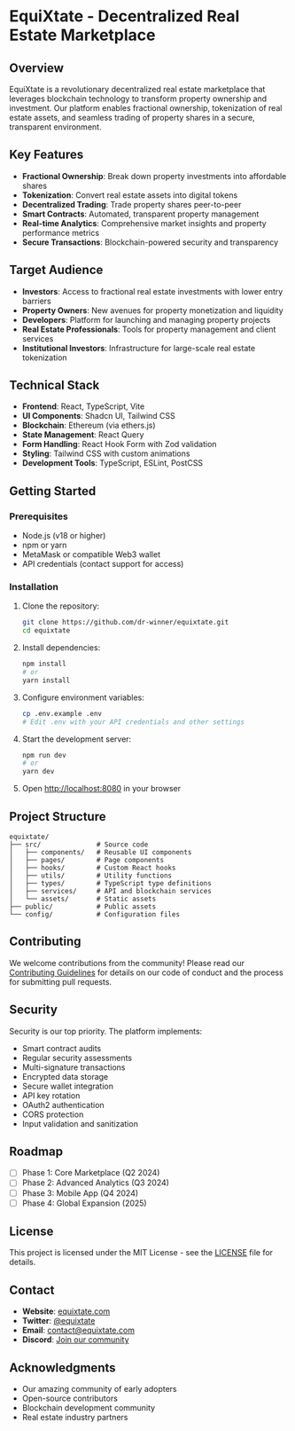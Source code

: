 # EquiXtate - Decentralized Real Estate Marketplace

## Overview
EquiXtate is a revolutionary decentralized real estate marketplace that leverages blockchain technology to transform property ownership and investment. Our platform enables fractional ownership, tokenization of real estate assets, and seamless trading of property shares in a secure, transparent environment.

## Key Features
- **Fractional Ownership**: Break down property investments into affordable shares
- **Tokenization**: Convert real estate assets into digital tokens
- **Decentralized Trading**: Trade property shares peer-to-peer
- **Smart Contracts**: Automated, transparent property management
- **Real-time Analytics**: Comprehensive market insights and property performance metrics
- **Secure Transactions**: Blockchain-powered security and transparency

## Target Audience
- **Investors**: Access to fractional real estate investments with lower entry barriers
- **Property Owners**: New avenues for property monetization and liquidity
- **Developers**: Platform for launching and managing property projects
- **Real Estate Professionals**: Tools for property management and client services
- **Institutional Investors**: Infrastructure for large-scale real estate tokenization

## Technical Stack
- **Frontend**: React, TypeScript, Vite
- **UI Components**: Shadcn UI, Tailwind CSS
- **Blockchain**: Ethereum (via ethers.js)
- **State Management**: React Query
- **Form Handling**: React Hook Form with Zod validation
- **Styling**: Tailwind CSS with custom animations
- **Development Tools**: TypeScript, ESLint, PostCSS

## Getting Started

### Prerequisites
- Node.js (v18 or higher)
- npm or yarn
- MetaMask or compatible Web3 wallet
- API credentials (contact support for access)

### Installation
1. Clone the repository:
   ```bash
   git clone https://github.com/dr-winner/equixtate.git
   cd equixtate
   ```

2. Install dependencies:
   ```bash
   npm install
   # or
   yarn install
   ```

3. Configure environment variables:
   ```bash
   cp .env.example .env
   # Edit .env with your API credentials and other settings
   ```

4. Start the development server:
   ```bash
   npm run dev
   # or
   yarn dev
   ```

5. Open [http://localhost:8080](http://localhost:8080) in your browser

## Project Structure
```
equixtate/
├── src/              # Source code
│   ├── components/   # Reusable UI components
│   ├── pages/        # Page components
│   ├── hooks/        # Custom React hooks
│   ├── utils/        # Utility functions
│   ├── types/        # TypeScript type definitions
│   ├── services/     # API and blockchain services
│   └── assets/       # Static assets
├── public/           # Public assets
└── config/           # Configuration files
```

## Contributing
We welcome contributions from the community! Please read our [Contributing Guidelines](CONTRIBUTING.md) for details on our code of conduct and the process for submitting pull requests.

## Security
Security is our top priority. The platform implements:
- Smart contract audits
- Regular security assessments
- Multi-signature transactions
- Encrypted data storage
- Secure wallet integration
- API key rotation
- OAuth2 authentication
- CORS protection
- Input validation and sanitization

## Roadmap
- [ ] Phase 1: Core Marketplace (Q2 2024)
- [ ] Phase 2: Advanced Analytics (Q3 2024)
- [ ] Phase 3: Mobile App (Q4 2024)
- [ ] Phase 4: Global Expansion (2025)

## License
This project is licensed under the MIT License - see the [LICENSE](LICENSE) file for details.

## Contact
- **Website**: [equixtate.com](https://equixtate.com)
- **Twitter**: [@equixtate](https://twitter.com/equixtate)
- **Email**: contact@equixtate.com
- **Discord**: [Join our community](https://discord.gg/equixtate)

## Acknowledgments
- Our amazing community of early adopters
- Open-source contributors
- Blockchain development community
- Real estate industry partners 